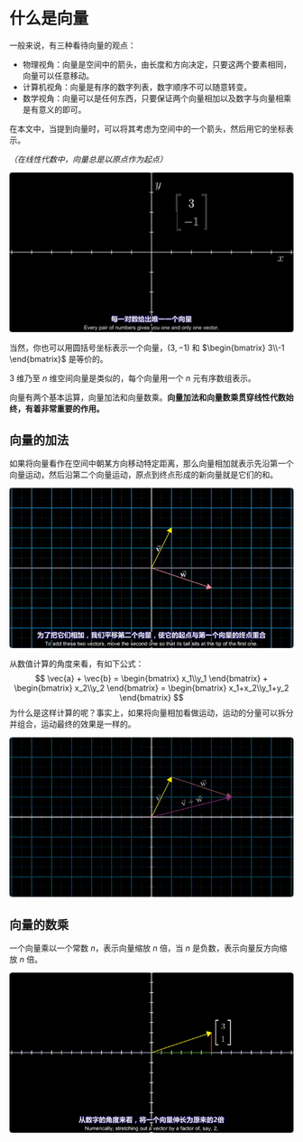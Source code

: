 
# 什么是向量

一般来说，有三种看待向量的观点：

* 物理视角：向量是空间中的箭头，由长度和方向决定，只要这两个要素相同， 向量可以任意移动。
* 计算机视角：向量是有序的数字列表，数字顺序不可以随意转变。
* 数学视角：向量可以是任何东西，只要保证两个向量相加以及数字与向量相乘是有意义的即可。

在本文中，当提到向量时，可以将其考虑为空间中的一个箭头，然后用它的坐标表示。

*（在线性代数中，向量总是以原点作为起点）*

<img class="img-shadow" src="https://raw.githubusercontent.com/yamsfeer/pic-bed/master/e6c9d24egy1h2sqokuimsg20u00gw787.gif" alt="Kapture 2022-06-01 at 14.40.12" style="zoom: 50%;" />

当然，你也可以用圆括号坐标表示一个向量，$(3,-1)$ 和 $\begin{bmatrix} 3\\-1 \end{bmatrix}$ 是等价的。

3 维乃至 $n$ 维空间向量是类似的，每个向量用一个 $n$ 元有序数组表示。

向量有两个基本运算，向量加法和向量数乘。**向量加法和向量数乘贯穿线性代数始终，有着非常重要的作用。**

## 向量的加法

如果将向量看作在空间中朝某方向移动特定距离，那么向量相加就表示先沿第一个向量运动，然后沿第二个向量运动，原点到终点形成的新向量就是它们的和。

<img class="img-shadow" src="https://raw.githubusercontent.com/yamsfeer/pic-bed/master/e6c9d24egy1h2sw0fhdaqg20k00b945j.gif" alt="向量加法" style="zoom: 75%;" />


从数值计算的角度来看，有如下公式：
$$
\vec{a} + \vec{b} = \begin{bmatrix} x_1\\y_1 \end{bmatrix} + \begin{bmatrix} x_2\\y_2 \end{bmatrix} = \begin{bmatrix} x_1+x_2\\y_1+y_2 \end{bmatrix}
$$
为什么是这样计算的呢？事实上，如果将向量相加看做运动，运动的分量可以拆分并组合，运动最终的效果是一样的。

<img class="img-shadow" src="https://raw.githubusercontent.com/yamsfeer/pic-bed/master/e6c9d24egy1h2tv852leeg20k00b9wqe.gif" alt="向量加法运算" style="zoom:75%;" />

## 向量的数乘

一个向量乘以一个常数 $n$，表示向量缩放 $n$ 倍，当 $n$ 是负数，表示向量反方向缩放 $n$ 倍。

<img class="img-shadow" src="https://raw.githubusercontent.com/yamsfeer/pic-bed/master/e6c9d24egy1h2sw03zpswg20k00b9n0n.gif" alt="向量数乘" style="zoom: 75%;" />
